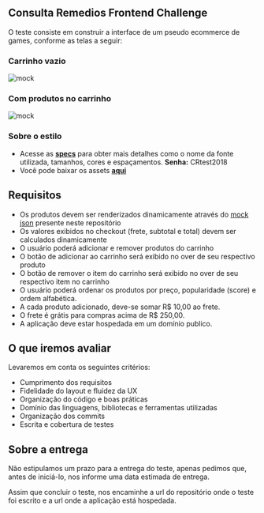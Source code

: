 ## Consulta Remedios Frontend Challenge

O teste consiste em construir a interface de um pseudo ecommerce de games,
conforme as telas a seguir:

### Carrinho vazio
![mock](https://i.imgur.com/BL3L07z.png)

### Com produtos no carrinho
![mock](https://i.imgur.com/8Ou0fpu.png)

### Sobre o estilo
* Acesse as [**specs**](https://xd.adobe.com/spec/75b714d8-3dc2-4c5c-545f-893589786ad3-0386/) para obter mais detalhes como
o nome da fonte utilizada, tamanhos, cores e espaçamentos. **Senha:** CRtest2018
* Você pode baixar os assets [**aqui**](https://github.com/ConsultaRemedios/frontend-challenge/tree/master/assets)

## Requisitos
* Os produtos devem ser renderizados dinamicamente através do [mock json](https://github.com/ConsultaRemedios/frontend-challenge/blob/master/products.json) presente neste repositório
* Os valores exibidos no checkout (frete, subtotal e total) devem ser calculados dinamicamente
* O usuário poderá adicionar e remover produtos do carrinho
* O botão de adicionar ao carrinho será exibido no over de seu respectivo produto
* O botão de remover o item do carrinho será exibido no over de seu respectivo item no carrinho
* O usuário poderá ordenar os produtos por preço, popularidade (score) e ordem alfabética.
* A cada produto adicionado, deve-se somar R$ 10,00 ao frete.
* O frete é grátis para compras acima de R$ 250,00.
* A aplicação deve estar hospedada em um domínio publico.

## O que iremos avaliar
Levaremos em conta os seguintes critérios:
* Cumprimento dos requisitos
* Fidelidade do layout e fluidez da UX
* Organização do código e boas práticas
* Domínio das linguagens, bibliotecas e ferramentas utilizadas
* Organização dos commits
* Escrita e cobertura de testes

## Sobre a entrega
Não estipulamos um prazo para a entrega do teste, apenas pedimos que, antes de iniciá-lo,
nos informe uma data estimada de entrega.

Assim que concluir o teste, nos encaminhe a url do repositório onde o teste foi escrito e a url onde a aplicação está hospedada.
